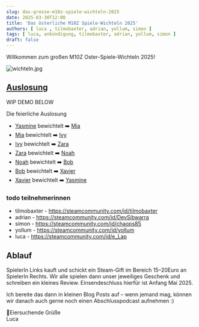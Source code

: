 ```yaml
---
slug: das-grosse-m10z-spiele-wichteln-2025
date: 2025-03-30T12:00
title: 'Das österliche M10Z Spiele-Wichteln 2025'
authors: [ luca , tilmobaxter, adrian, yollum, simon ]
tags: [ luca, ankündigung, tilmobaxter, adrian, yollum, simon ]
draft: false
---
```


Willkommen zum großen M10Z Oster-Spiele-Wichteln 2025!

![wichteln.jpg](/img/articles/wichteln.jpg)

<!--truncate-->

## [Auslosung](/content/spiele-wichteln)

WIP DEMO BELOW

Die feierliche Auslosung

* [Yasmine](https://steamcommunity.com/id/Yasmine) bewichtelt ➡️ [Mia](https://steamcommunity.com/id/Mia)
* [Mia](https://steamcommunity.com/id/Mia) bewichtelt ➡️ [Ivy](https://steamcommunity.com/id/Ivy)
* [Ivy](https://steamcommunity.com/id/Ivy) bewichtelt ➡️ [Zara](https://steamcommunity.com/id/Zara)
* [Zara](https://steamcommunity.com/id/Zara) bewichtelt ➡️ [Noah](https://steamcommunity.com/id/Noah)
* [Noah](https://steamcommunity.com/id/Noah) bewichtelt ➡️ [Bob](https://steamcommunity.com/id/Bob)
* [Bob](https://steamcommunity.com/id/Bob) bewichtelt ➡️ [Xavier](https://steamcommunity.com/id/Xavier)
* [Xavier](https://steamcommunity.com/id/Xavier) bewichtelt ➡️ [Yasmine](https://steamcommunity.com/id/Yasmine)

### todo teilnehmerinnen

- tilmobaxter - https://steamcommunity.com/id/tilmobaxter
- adrian - https://steamcommunity.com/id/DevSibwarra
- simon - https://steamcommunity.com/id/chaops85
- yollum - https://steamcommunity.com/id/yollum
- luca - https://steamcommunity.com/id/e_Lap

## Ablauf

SpielerIn Links kauft und schickt ein Steam-Gift im Bereich 15–20Euro an SpielerIn Rechts.
Wir alle spielen dann unser jeweiliges Geschenk und schreiben ein kleines Review.
Einsendeschluss hierfür ist Anfang Mai 2025.

Ich bereite das dann in kleinen Blog Posts auf – wenn jemand mag, können wir danach auch gerne noch einen
Abschlusspodcast aufnehmen :)

🐣Eiersuchende Grüße <br/>
Luca
